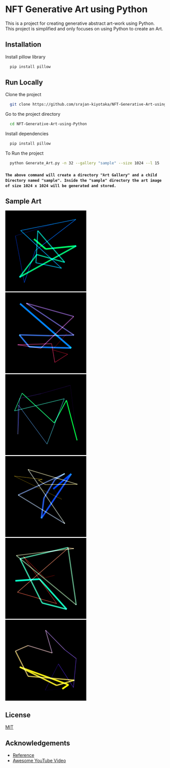 
# NFT Generative Art using Python

This is a project for creating generative abstract art-work using Python. This project is simplified and only focuses on using Python to create an Art.

## Installation

Install pillow library

```bash
  pip install pillow
```

## Run Locally

Clone the project

```bash
  git clone https://github.com/srajan-kiyotaka/NFT-Generative-Art-using-Python.git
```

Go to the project directory

```bash
  cd NFT-Generative-Art-using-Python
```

Install dependencies

```bash
  pip install pillow
```

To Run the project

```bash
  python Generate_Art.py -n 32 --gallery "sample" --size 1024 --l 15
```
#### `The above command will create a directory "Art Gallery" and a child Directory named "sample". Inside the "sample" directory the art image of size 1024 x 1024 will be generated and stored.` 

## Sample Art
<a href = "https://github.com/srajan-kiyotaka/NFT-Generative-Art-using-Python/blob/master/Art%20Gallery/sample/sample_image_12.png">
<img src="https://github.com/srajan-kiyotaka/NFT-Generative-Art-using-Python/blob/master/Art%20Gallery/sample/sample_image_12.png" alt="sample art 1" width="256px" height="256px"/>
</a>

<a href = "https://github.com/srajan-kiyotaka/NFT-Generative-Art-using-Python/blob/master/Art%20Gallery/sample/sample_image_2.png">
<img src="https://github.com/srajan-kiyotaka/NFT-Generative-Art-using-Python/blob/master/Art%20Gallery/sample/sample_image_2.png" alt="sample art 2"  width="256px" height="256px"/>
</a>

<a href = "https://github.com/srajan-kiyotaka/NFT-Generative-Art-using-Python/blob/master/Art%20Gallery/srajan/srajan_image_0.png">
<img src="https://github.com/srajan-kiyotaka/NFT-Generative-Art-using-Python/blob/master/Art%20Gallery/srajan/srajan_image_0.png" alt="sample art 3" width="256px" height="256px"/>
</a>

<a herf = "https://github.com/srajan-kiyotaka/NFT-Generative-Art-using-Python/blob/master/Art%20Gallery/sample/sample_image_31.png">
<img src="https://github.com/srajan-kiyotaka/NFT-Generative-Art-using-Python/blob/master/Art%20Gallery/sample/sample_image_31.png" alt="sample art 4" width="256px" height="256px"/>
</a>

<a href = "https://github.com/srajan-kiyotaka/NFT-Generative-Art-using-Python/blob/master/Art%20Gallery/sample/sample_image_13.png">
<img src="https://github.com/srajan-kiyotaka/NFT-Generative-Art-using-Python/blob/master/Art%20Gallery/sample/sample_image_13.png" alt="sample art 5" width="256px" height="256px"/>
</a>

<a herf = "https://github.com/srajan-kiyotaka/NFT-Generative-Art-using-Python/blob/master/Art%20Gallery/sample/sample_image_18.png">
<img src="https://github.com/srajan-kiyotaka/NFT-Generative-Art-using-Python/blob/master/Art%20Gallery/sample/sample_image_18.png" alt="sample art 6" width="256px" height="256px"/>
</a>

## License

[MIT](LICENSE)

## Acknowledgements

 - [Reference](https://github.com/pixegami/python-generative-art-tutorial.git)
 - [Awesome YouTube Video](https://youtu.be/BMq2Jrvp9AA)

